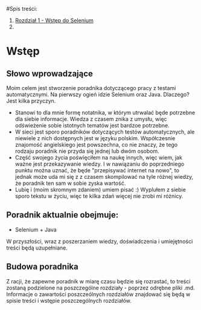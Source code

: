 #Spis treści:

1. [Rozdział 1 - Wstęp do Selenium](Selenium_1_rozdział.md) 
2. 


# Wstęp
## Słowo wprowadzające

Moim celem jest stworzenie poradnika dotyczącego pracy z testami automatycznymi. Na pierwszy ogień idzie Selenium oraz Java. Dlaczego? Jest kilka przyczyn.

* Stanowi to dla mnie formę notatnika, w którym utrwalać będe potrzebne dla siebie informacje. Wiedza z czasem znika z umysłu, więc odświeżenie sobie istotnych tematów jest bardzoe potrzebne.
* W sieci jest sporo poradników dotyczących testów automatycznych, ale niewiele z nich dostępnych jest w języku polskim. Współczesnie znajomość angielskiego jest powszechna, co nie znaczy, że tego rodzaju poradnik nie przyda się jednej lub dwóm osobom.
* Część swojego życia poświęciłem na naukę innych, więc wiem, jak ważne jest przekazywanie wiedzy. I w nawiązaniu do poprzedniego punktu można uznać, że będe "przepisywać internet na nowo", to jednak może uda mi się z z czasem skompilować na tyle różnej wiedzy, że poradnik ten sam w sobie zyska wartość.
* Lubię i (moim skromnym zdaniem) umiem pisać :) Wyplułem z siebie sporo tekstu w życiu, więc te kilka zdań więcej nie zrobi mi różnicy. 

## Poradnik aktualnie obejmuje: 

* Selenium + Java

W przyszłości, wraz z poszerzaniem wiedzy, doświadczenia i umiejętności treści będą uzupełniane.

## Budowa poradnika

Z racji, że zapewne poradnik w miarę czasu będzie się rozrastać, to treści zostaną podzielone na poszczególne rozdziały - poprzez odrębne pliki .md. Informacje o zawartości poszczeólnych rozdziałów znajdować się będą w spisie treści i wstępie poszczególnych rozdziałów. 
